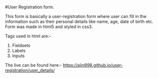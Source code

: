 #User Registration form.

This form is basically a user-registration form where user can fill in the information such as their personal details like name, age, date of birth etc.
Form was made in html5 and styled in css3.

Tags used in html are:-
1. Fieldsets
2. Labels
3. Inputs

The live can be found here:- https://ajin998.github.io/user-registration/user_details/
